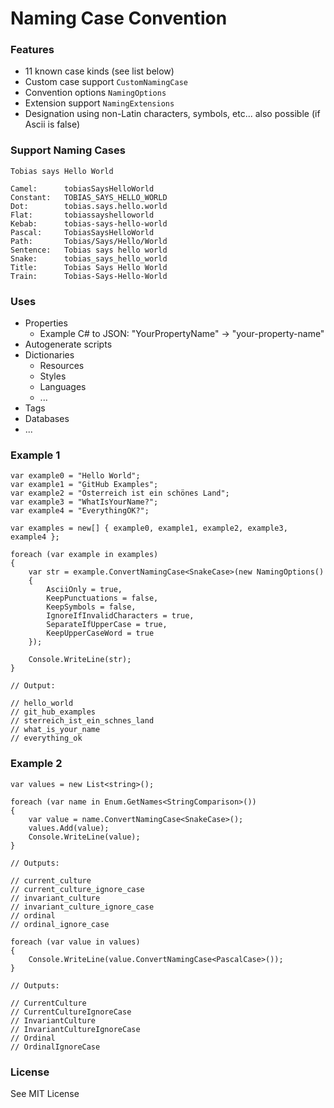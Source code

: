 # Naming Case Convention 

### Features
- 11 known case kinds (see list below) 
- Custom case support `CustomNamingCase`
- Convention options `NamingOptions`
- Extension support `NamingExtensions`
- Designation using non-Latin characters, symbols, etc... also possible (if Ascii is false)

### Support Naming Cases

```
Tobias says Hello World

Camel:		tobiasSaysHelloWorld
Constant:	TOBIAS_SAYS_HELLO_WORLD
Dot:		tobias.says.hello.world
Flat:		tobiassayshelloworld
Kebab:		tobias-says-hello-world
Pascal:		TobiasSaysHelloWorld
Path:		Tobias/Says/Hello/World
Sentence:	Tobias says hello world
Snake:		tobias_says_hello_world
Title:		Tobias Says Hello World
Train:		Tobias-Says-Hello-World
```

### Uses

- Properties
    - Example C# to JSON: "YourPropertyName" -> "your-property-name"
- Autogenerate scripts
- Dictionaries
  - Resources
  - Styles
  - Languages
  - ...
- Tags
- Databases
- ...

### Example 1
```
var example0 = "Hello World";
var example1 = "GitHub Examples";
var example2 = "Österreich ist ein schönes Land";
var example3 = "WhatIsYourName?";
var example4 = "EverythingOK?";

var examples = new[] { example0, example1, example2, example3, example4 };

foreach (var example in examples)
{
    var str = example.ConvertNamingCase<SnakeCase>(new NamingOptions()
    {
        AsciiOnly = true,
        KeepPunctuations = false,
        KeepSymbols = false,
        IgnoreIfInvalidCharacters = true,
        SeparateIfUpperCase = true,
        KeepUpperCaseWord = true
    });

    Console.WriteLine(str);
}

// Output:

// hello_world
// git_hub_examples
// sterreich_ist_ein_schnes_land
// what_is_your_name
// everything_ok
```

### Example 2
```
var values = new List<string>();

foreach (var name in Enum.GetNames<StringComparison>())
{
    var value = name.ConvertNamingCase<SnakeCase>();
    values.Add(value);
    Console.WriteLine(value);
}

// Outputs:

// current_culture
// current_culture_ignore_case
// invariant_culture
// invariant_culture_ignore_case
// ordinal
// ordinal_ignore_case

foreach (var value in values)
{
    Console.WriteLine(value.ConvertNamingCase<PascalCase>());
}

// Outputs:

// CurrentCulture
// CurrentCultureIgnoreCase
// InvariantCulture
// InvariantCultureIgnoreCase
// Ordinal
// OrdinalIgnoreCase
```

### License
See MIT License
